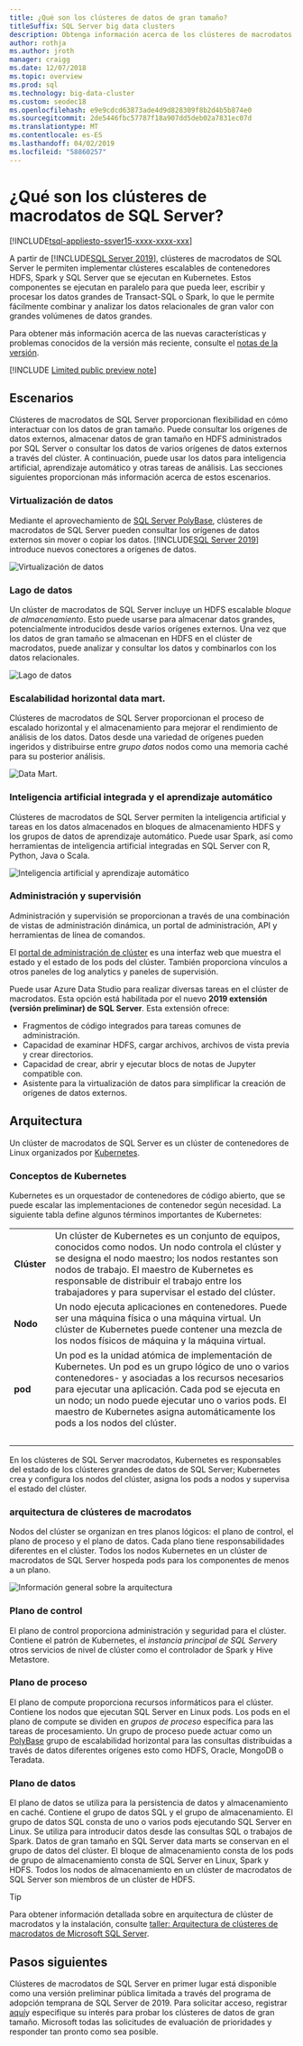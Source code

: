 ```yaml
---
title: ¿Qué son los clústeres de datos de gran tamaño?
titleSuffix: SQL Server big data clusters
description: Obtenga información acerca de los clústeres de macrodatos de 2019 de SQL Server (versión preliminar) que se ejecutan en Kubernetes y proporcionan opciones de escalabilidad horizontal relacionales y datos de HDFS.
author: rothja
ms.author: jroth
manager: craigg
ms.date: 12/07/2018
ms.topic: overview
ms.prod: sql
ms.technology: big-data-cluster
ms.custom: seodec18
ms.openlocfilehash: e9e9cdcd63873ade4d9d828309f8b2d4b5b874e0
ms.sourcegitcommit: 2de5446fbc57787f18a907dd5deb02a7831ec07d
ms.translationtype: MT
ms.contentlocale: es-ES
ms.lasthandoff: 04/02/2019
ms.locfileid: "58860257"
---
```

# <a name="what-are-sql-server-big-data-clusters"></a>¿Qué son los clústeres de macrodatos de SQL Server?

[!INCLUDE[tsql-appliesto-ssver15-xxxx-xxxx-xxx](../includes/tsql-appliesto-ssver15-xxxx-xxxx-xxx.md)]

A partir de [!INCLUDE[SQL Server 2019](../includes/sssqlv15-md.md)], clústeres de macrodatos de SQL Server le permiten implementar clústeres escalables de contenedores HDFS, Spark y SQL Server que se ejecutan en Kubernetes. Estos componentes se ejecutan en paralelo para que pueda leer, escribir y procesar los datos grandes de Transact-SQL o Spark, lo que le permite fácilmente combinar y analizar los datos relacionales de gran valor con grandes volúmenes de datos grandes.

Para obtener más información acerca de las nuevas características y problemas conocidos de la versión más reciente, consulte el [notas de la versión](release-notes-big-data-cluster.md).

[!INCLUDE [Limited public preview note](../includes/big-data-cluster-preview-note.md)]

## <a name="scenarios"></a>Escenarios

Clústeres de macrodatos de SQL Server proporcionan flexibilidad en cómo interactuar con los datos de gran tamaño. Puede consultar los orígenes de datos externos, almacenar datos de gran tamaño en HDFS administrados por SQL Server o consultar los datos de varios orígenes de datos externos a través del clúster. A continuación, puede usar los datos para inteligencia artificial, aprendizaje automático y otras tareas de análisis. Las secciones siguientes proporcionan más información acerca de estos escenarios.

### <a name="data-virtualization"></a>Virtualización de datos

Mediante el aprovechamiento de [SQL Server PolyBase](../relational-databases/polybase/polybase-guide.md), clústeres de macrodatos de SQL Server pueden consultar los orígenes de datos externos sin mover o copiar los datos. [!INCLUDE[SQL Server 2019](../includes/sssqlv15-md.md)] introduce nuevos conectores a orígenes de datos.

![Virtualización de datos](media/big-data-cluster-overview/data-virtualization.png)

### <a name="data-lake"></a>Lago de datos

Un clúster de macrodatos de SQL Server incluye un HDFS escalable *bloque de almacenamiento*. Esto puede usarse para almacenar datos grandes, potencialmente introducidos desde varios orígenes externos. Una vez que los datos de gran tamaño se almacenan en HDFS en el clúster de macrodatos, puede analizar y consultar los datos y combinarlos con los datos relacionales.

![Lago de datos](media/big-data-cluster-overview/data-lake.png)

### <a name="scale-out-data-mart"></a>Escalabilidad horizontal data mart.

Clústeres de macrodatos de SQL Server proporcionan el proceso de escalado horizontal y el almacenamiento para mejorar el rendimiento de análisis de los datos. Datos desde una variedad de orígenes pueden ingeridos y distribuirse entre *grupo datos* nodos como una memoria caché para su posterior análisis.

![Data Mart.](media/big-data-cluster-overview/data-mart.png)

### <a name="integrated-ai-and-machine-learning"></a>Inteligencia artificial integrada y el aprendizaje automático

Clústeres de macrodatos de SQL Server permiten la inteligencia artificial y tareas en los datos almacenados en bloques de almacenamiento HDFS y los grupos de datos de aprendizaje automático. Puede usar Spark, así como herramientas de inteligencia artificial integradas en SQL Server con R, Python, Java o Scala.

![Inteligencia artificial y aprendizaje automático](media/big-data-cluster-overview/ai-ml-spark.png)

### <a name="management-and-monitoring"></a>Administración y supervisión

Administración y supervisión se proporcionan a través de una combinación de vistas de administración dinámica, un portal de administración, API y herramientas de línea de comandos.

El [portal de administración de clúster](cluster-admin-portal.md) es una interfaz web que muestra el estado y el estado de los pods del clúster. También proporciona vínculos a otros paneles de log analytics y paneles de supervisión.

Puede usar Azure Data Studio para realizar diversas tareas en el clúster de macrodatos. Esta opción está habilitada por el nuevo **2019 extensión (versión preliminar) de SQL Server**. Esta extensión ofrece:

- Fragmentos de código integrados para tareas comunes de administración.
- Capacidad de examinar HDFS, cargar archivos, archivos de vista previa y crear directorios.
- Capacidad de crear, abrir y ejecutar blocs de notas de Jupyter compatible con.
- Asistente para la virtualización de datos para simplificar la creación de orígenes de datos externos.

## <a id="architecture"></a> Arquitectura

Un clúster de macrodatos de SQL Server es un clúster de contenedores de Linux organizados por [Kubernetes](https://kubernetes.io/docs/concepts/).

### <a name="kubernetes-concepts"></a>Conceptos de Kubernetes

Kubernetes es un orquestador de contenedores de código abierto, que se puede escalar las implementaciones de contenedor según necesidad. La siguiente tabla define algunos términos importantes de Kubernetes:

|||
|:--|:--|
| **Clúster** | Un clúster de Kubernetes es un conjunto de equipos, conocidos como nodos. Un nodo controla el clúster y se designa el nodo maestro; los nodos restantes son nodos de trabajo. El maestro de Kubernetes es responsable de distribuir el trabajo entre los trabajadores y para supervisar el estado del clúster. |
| **Nodo** | Un nodo ejecuta aplicaciones en contenedores. Puede ser una máquina física o una máquina virtual. Un clúster de Kubernetes puede contener una mezcla de los nodos físicos de máquina y la máquina virtual. |
| **pod** | Un pod es la unidad atómica de implementación de Kubernetes. Un pod es un grupo lógico de uno o varios contenedores- y asociadas a los recursos necesarios para ejecutar una aplicación. Cada pod se ejecuta en un nodo; un nodo puede ejecutar uno o varios pods. El maestro de Kubernetes asigna automáticamente los pods a los nodos del clúster. |
| &nbsp; ||

En los clústeres de SQL Server macrodatos, Kubernetes es responsables del estado de los clústeres grandes de datos de SQL Server; Kubernetes crea y configura los nodos del clúster, asigna los pods a nodos y supervisa el estado del clúster.

### <a name="big-data-clusters-architecture"></a>arquitectura de clústeres de macrodatos

Nodos del clúster se organizan en tres planos lógicos: el plano de control, el plano de proceso y el plano de datos. Cada plano tiene responsabilidades diferentes en el clúster. Todos los nodos Kubernetes en un clúster de macrodatos de SQL Server hospeda pods para los componentes de menos a un plano.

![Información general sobre la arquitectura](media/big-data-cluster-overview/architecture-diagram-planes.png)

### <a id="controlplane"></a> Plano de control

El plano de control proporciona administración y seguridad para el clúster. Contiene el patrón de Kubernetes, el *instancia principal de SQL Server*y otros servicios de nivel de clúster como el controlador de Spark y Hive Metastore.

### <a id="computeplane"></a> Plano de proceso

El plano de compute proporciona recursos informáticos para el clúster. Contiene los nodos que ejecutan SQL Server en Linux pods. Los pods en el plano de compute se dividen en *grupos de proceso* específica para las tareas de procesamiento. Un grupo de proceso puede actuar como un [PolyBase](../relational-databases/polybase/polybase-guide.md) grupo de escalabilidad horizontal para las consultas distribuidas a través de datos diferentes orígenes esto como HDFS, Oracle, MongoDB o Teradata.

### <a id="dataplane"></a> Plano de datos

El plano de datos se utiliza para la persistencia de datos y almacenamiento en caché. Contiene el grupo de datos SQL y el grupo de almacenamiento.  El grupo de datos SQL consta de uno o varios pods ejecutando SQL Server en Linux. Se utiliza para introducir datos desde las consultas SQL o trabajos de Spark. Datos de gran tamaño en SQL Server data marts se conservan en el grupo de datos del clúster. El bloque de almacenamiento consta de los pods de grupo de almacenamiento consta de SQL Server en Linux, Spark y HDFS. Todos los nodos de almacenamiento en un clúster de macrodatos de SQL Server son miembros de un clúster de HDFS.

> [!TIP]
> Para obtener información detallada sobre en arquitectura de clúster de macrodatos y la instalación, consulte [taller: Arquitectura de clústeres de macrodatos de Microsoft SQL Server](https://github.com/Microsoft/sqlworkshops/tree/master/sqlserver2019bigdataclusters).

## <a name="next-steps"></a>Pasos siguientes

Clústeres de macrodatos de SQL Server en primer lugar está disponible como una versión preliminar pública limitada a través del programa de adopción temprana de SQL Server de 2019. Para solicitar acceso, registrar [aquí](https://aka.ms/eapsignup)y especifique su interés para probar los clústeres de datos de gran tamaño. Microsoft todas las solicitudes de evaluación de prioridades y responder tan pronto como sea posible.
